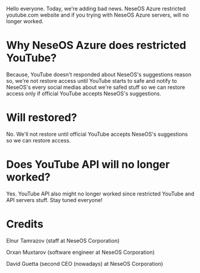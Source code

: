 Hello everyone. Today, we're adding bad news. NeseOS Azure restricted youtube.com website and if you trying with NeseOS Azure servers, will no longer worked. 

# Why NeseOS Azure does restricted YouTube?

Because, YouTube doesn't responded about NeseOS's suggestions reason so, we're not restore access until YouTube starts to safe and notify to NeseOS's every social medias about we're safed stuff so we can restore access only if official YouTube accepts NeseOS's suggestions. 

# Will restored?

No. We'll not restore until official YouTube accepts NeseOS's suggestions so we can restore access. 

# Does YouTube API will no longer worked?

Yes. YouTube API also might no longer worked since restricted YouTube and API servers stuff. Stay tuned everyone!

# Credits

Elnur Tamrazov (staff at NeseOS Corporation)

Orxan Muxtarov (software engineer at NeseOS Corporation)

David Guetta (second CEO (nowadays) at NeseOS Corporation)

